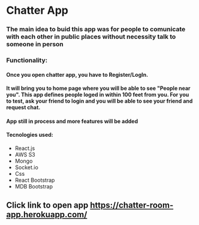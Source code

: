 # Chatter App
### The main idea to buid this app was for people to comunicate with each other in public places without necessity talk to someone in person

### Functionality: 
#### Once you open chatter app, you have to Register/LogIn.
#### It will bring you to home page where you will be able to see "People near you". This app defines people loged in within 100 feet from you. For you to test, ask your friend to login and you will be able to see your friend and request chat.
#### App still in process and more features will be added
#### Tecnologies used: 
* React.js
* AWS S3
* Mongo
* Socket.io
* Css
* React Bootstrap
* MDB Bootstrap

## Click link to open app https://chatter-room-app.herokuapp.com/
